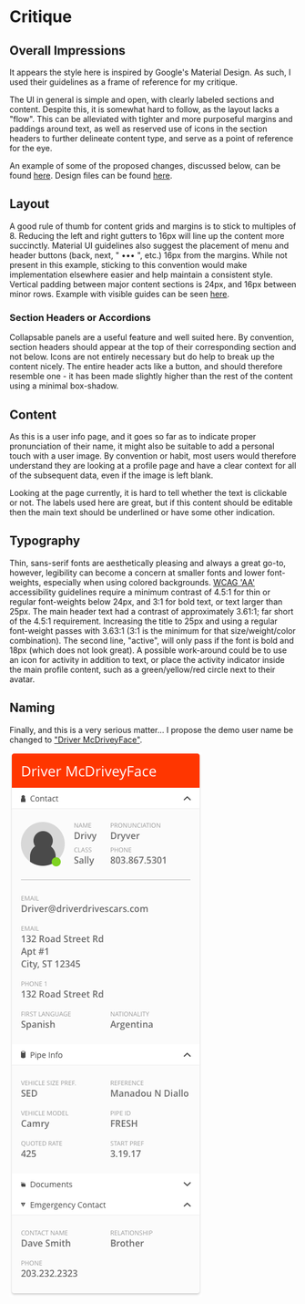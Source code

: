 # Critique

## Overall Impressions

It appears the style here is inspired by Google's Material Design. As such, I used their guidelines as a frame of reference for my critique.

The UI in general is simple and open, with clearly labeled sections and content. Despite this, it is somewhat hard to follow, as the layout lacks a "flow". This can be alleviated with tighter and more purposeful margins and paddings around text, as well as reserved use of icons in the section headers to further delineate content type, and serve as a point of reference for the eye.

An example of some of the proposed changes, discussed below, can be found [here](assets/Observation_v2.png). Design files can be found [here](assets/sally.sketch).

## Layout

A good rule of thumb for content grids and margins is to stick to multiples of 8. Reducing the left and right gutters to 16px will line up the content more succinctly. Material UI guidelines also suggest the placement of menu and header buttons (back, next, " ••• ", etc.) 16px from the margins. While not present in this example, sticking to this convention would make implementation elsewhere easier and help maintain a consistent style.
Vertical padding between major content sections is 24px, and 16px between minor rows. Example with visible guides can be seen [here](assets/Observation_v2_guides.png).

### Section Headers or Accordions

Collapsable panels are a useful feature and well suited here. By convention,  section headers should appear at the top of their corresponding section and not below. Icons are not entirely necessary but do help to break up the content nicely. The entire header acts like a button, and should therefore resemble one - it has been made slightly higher than the rest of the content using a minimal box-shadow.

## Content

As this is a user info page, and it goes so far as to indicate proper pronunciation of their name, it might also be suitable to add a personal touch with a user image. By convention or habit, most users would therefore understand they are looking at a profile page and have a clear context for all of the subsequent data, even if the image is left blank.

Looking at the page currently, it is hard to tell whether the text is clickable or not. The labels used here are great, but if this content should be editable then the main text should be underlined or have some other indication.

## Typography

Thin, sans-serif fonts are aesthetically pleasing and always a great go-to, however, legibility can become a concern at smaller fonts and lower font-weights, especially when using colored backgrounds. [WCAG 'AA'](https://www.w3.org/TR/UNDERSTANDING-WCAG20/visual-audio-contrast-contrast.html) accessibility guidelines require a minimum contrast of 4.5:1 for thin or regular font-weights below 24px, and 3:1 for bold text, or text larger than 25px. The main header text had a contrast of approximately 3.61:1; far short of the 4.5:1 requirement. Increasing the title to 25px and using a regular font-weight passes with 3.63:1 (3:1 is the minimum for that size/weight/color combination). The second line, "active", will only pass if the font is bold and 18px (which does not look great). A possible work-around could be to use an icon for activity in addition to text, or place the activity indicator inside the main profile content, such as a green/yellow/red circle next to their avatar.

## Naming

Finally, and this is a very serious matter... I propose the demo user name be changed to ["Driver McDriveyFace"](https://www.nytimes.com/2016/03/22/world/europe/boaty-mcboatface-what-you-get-when-you-let-the-internet-decide.html).


![Sketch Mockup](assets/Observation_v2.png)
